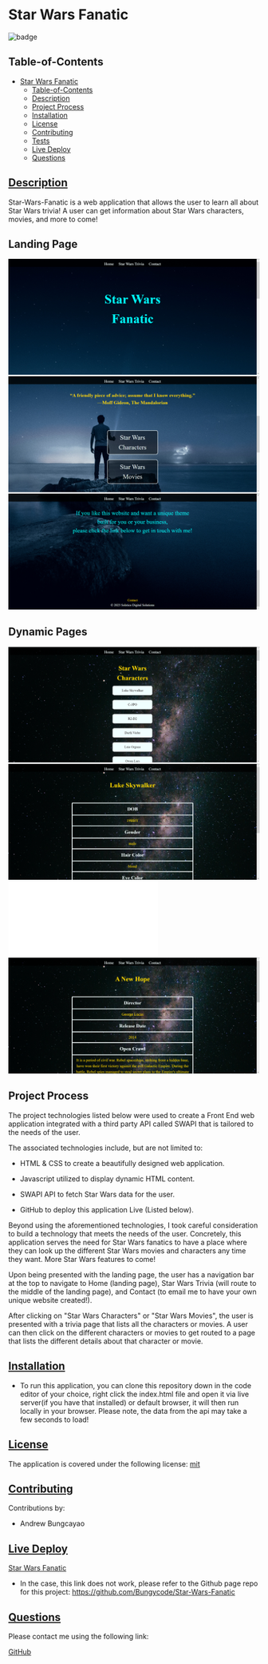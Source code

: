 # Star Wars Fanatic

![badge](https://img.shields.io/badge/license-mit-blue)

## Table-of-Contents

- [Star Wars Fanatic](#Star-Wars-Fanatic)
  - [Table-of-Contents](#table-of-contents)
  - [Description](#description)
  - [Project Process](#project-process)
  - [Installation](#installation)
  - [License](#license)
  - [Contributing](#contributing)
  - [Tests](#tests)
  - [Live Deploy](#live-deploy)
  - [Questions](#questions)

## [Description](#table-of-contents)

Star-Wars-Fanatic is a web application that allows the user to learn all about Star Wars trivia! A user can get information about Star Wars characters, movies, and more to come!

## Landing Page

![Home](/images/Landing-Page/Home.png)
![Star Wars Trivia](/images/Landing-Page/Star-Wars-Trivia.png)
![Contact](/images/Landing-Page/Contact.png)

## Dynamic Pages

![Character List](/images/character-list-page.png)
![Character](/images/character-page.png)
![Movie List](/images/movie-list.html)
![Movie](/images/movie-page.png)

## Project Process

The project technologies listed below were used to create a Front End web application integrated with a third party API called SWAPI that is tailored to the needs of the user.

The associated technologies include, but are not limited to:

- HTML & CSS to create a beautifully designed web application.

- Javascript utilized to display dynamic HTML content.

- SWAPI API to fetch Star Wars data for the user.

- GitHub to deploy this application Live (Listed below).
  
 Beyond using the aforementioned technologies, I took careful consideration to build a technology that meets the needs of the user. Concretely, this application serves the need for Star Wars fanatics to have a place where they can look up the different Star Wars movies and characters any time they want. More Star Wars features to come!
 
 Upon being presented with the landing page, the user has a navigation bar at the top to navigate to Home (landing page), Star Wars Trivia (will route to the middle of the landing page), and Contact (to email me to have your own unique website created!).

After clicking on "Star Wars Characters" or "Star Wars Movies", the user is presented with a trivia page that lists all the characters or movies. A user can then click on the different characters or movies to get routed to a page that lists the different details about that character or movie.

## [Installation](#table-of-contents)

- To run this application, you can clone this repository down in the code editor of your choice, right click the index.html file and open it via live server(if you have that installed) or default browser, it will then run locally in your browser. Please note, the data from the api may take a few seconds to load!

## [License](#table-of-contents)

The application is covered under the following license: [mit](https://choosealicense.com/licenses/mit)

## [Contributing](#table-of-contents)

Contributions by:

- Andrew Bungcayao

## [Live Deploy](#table-of-contents)

[Star Wars Fanatic](https://bungycode.github.io/Star-Wars-Fanatic/)

- In the case, this link does not work, please refer to the Github page repo for this project: https://github.com/Bungycode/Star-Wars-Fanatic

## [Questions](#table-of-contents)

Please contact me using the following link:

[GitHub](https://github.com/Bungycode)
